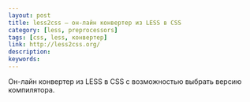 ```yaml
---
layout: post
title: less2css — он-лайн конвертер из LESS в CSS
category: [less, preprocessors]
tags: [css, less, конвертер]
link: http://less2css.org/
description:
keywords:
---
```


<p>Он-лайн конвертер из LESS в CSS с возможностью выбрать версию компилятора.</p>
